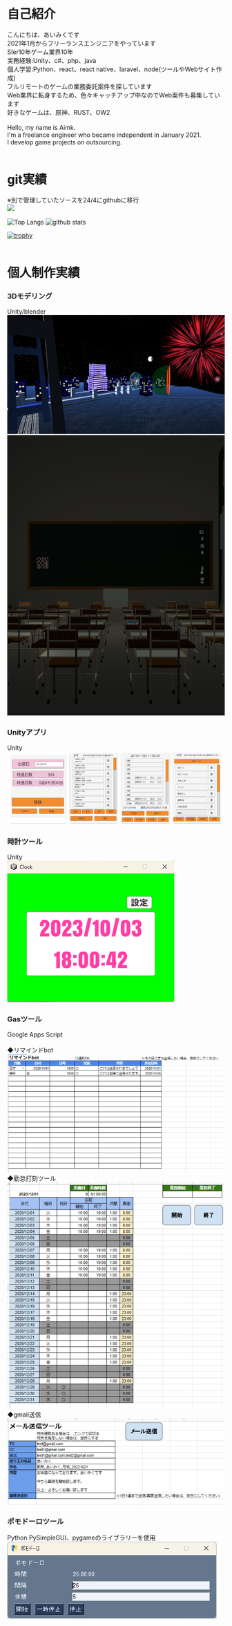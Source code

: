 # 自己紹介
こんにちは、あいみくです<br />
2021年1月からフリーランスエンジニアをやっています<br />
SIer10年ゲーム業界10年<br />
実務経験:Unity、c#、php、java<br />
個人学習:Python、react、react native、laravel、node(ツールやWebサイト作成)<br />
フルリモートのゲームの業務委託案件を探しています<br />
Web業界に転身するため、色々キャッチアップ中なのでWeb案件も募集しています<br />
好きなゲームは、原神、RUST、OW2<br /><br />
Hello, my name is Aimk.<br />
I'm a freelance engineer who became independent in January 2021.<br />
I develop game projects on outsourcing.<br /><br />

# git実績
※別で管理していたソースを24/4にgithubに移行<br />
![](https://github-profile-summary-cards.vercel.app/api/cards/profile-details?username=aimkbiz&theme=2077)

<p align="left"> 
  <img alt="Top Langs" height="150px" src="https://github-readme-stats.vercel.app/api/top-langs/?username=aimkbiz&layout=compact&show_icons=true" />
  <img alt="github stats" height="150px" src="https://github-readme-stats.vercel.app/api?username=aimkbiz&theme=onedark&show_icons=ture" />
</p>

[![trophy](https://github-profile-trophy.vercel.app/?username=aimkbiz)](https://github.com/ryo-ma/github-profile-trophy)
<br /><br />


# 個人制作実績

### 3Dモデリング
Unity/blender<br />
![image](https://github.com/aimkbiz/aimkbiz/blob/main/portfolio/aimkbiz_unity1.png)<br />
![image](https://github.com/aimkbiz/aimkbiz/blob/main/portfolio/aimkbiz_unity2.png)

### Unityアプリ
Unity<br />
![image](https://github.com/aimkbiz/aimkbiz/blob/main/portfolio/unity_app1.png)

### 時計ツール
Unity<br />
![image](https://github.com/aimkbiz/aimkbiz/blob/main/portfolio/clocktool.png)


### Gasツール
Google Apps Script<br /><br />
◆リマインドbot<br />
![image](https://github.com/aimkbiz/aimkbiz/blob/main/portfolio/aimkbiz_tool1.png)<br />
◆勤怠打刻ツール<br />
![image](https://github.com/aimkbiz/aimkbiz/blob/main/portfolio/aimkbiz_tool2.png)<br />
◆gmail送信<br />
![image](https://github.com/aimkbiz/aimkbiz/blob/main/portfolio/aimkbiz_tool3.png)<br />



### ポモドーロツール
Python PySimpleGUI、pygameのライブラリーを使用<br />
![image](https://github.com/aimkbiz/aimkbiz/blob/main/portfolio/pygame.png)

<!--
**aimkbiz/aimkbiz** is a ✨ _special_ ✨ repository because its `README.md` (this file) appears on your GitHub profile.

Here are some ideas to get you started:

- 🔭 I’m currently working on ...
- 🌱 I’m currently learning ...
- 👯 I’m looking to collaborate on ...
- 🤔 I’m looking for help with ...
- 💬 Ask me about ...
- 📫 How to reach me: ...
- 😄 Pronouns: ...
- ⚡ Fun fact: ...
-->
